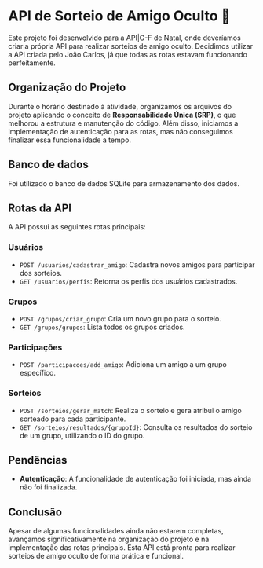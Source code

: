 # API de Sorteio de Amigo Oculto 🎉

Este projeto foi desenvolvido para a API|G-F de Natal, onde deveríamos criar a própria API para realizar sorteios de amigo oculto. Decidimos utilizar a API criada pelo João Carlos, já que todas as rotas estavam funcionando perfeitamente.

## Organização do Projeto

Durante o horário destinado à atividade, organizamos os arquivos do projeto aplicando o conceito de **Responsabilidade Única (SRP)**, o que melhorou a estrutura e manutenção do código. 
Além disso, iniciamos a implementação de autenticação para as rotas, mas não conseguimos finalizar essa funcionalidade a tempo.

## Banco de dados

Foi utilizado o banco de dados SQLite para armazenamento dos dados.

## Rotas da API

A API possui as seguintes rotas principais:

### **Usuários**
- `POST /usuarios/cadastrar_amigo`: Cadastra novos amigos para participar dos sorteios.
- `GET /usuarios/perfis`: Retorna os perfis dos usuários cadastrados.

### **Grupos**
- `POST /grupos/criar_grupo`: Cria um novo grupo para o sorteio.
- `GET /grupos/grupos`: Lista todos os grupos criados.

### **Participações**
- `POST /participacoes/add_amigo`: Adiciona um amigo a um grupo específico.

### **Sorteios**
- `POST /sorteios/gerar_match`: Realiza o sorteio e gera atribui o amigo sorteado para cada participante.
- `GET /sorteios/resultados/{grupoId}`: Consulta os resultados do sorteio de um grupo, utilizando o ID do grupo.

## Pendências

- **Autenticação**: A funcionalidade de autenticação foi iniciada, mas ainda não foi finalizada. 

## Conclusão

Apesar de algumas funcionalidades ainda não estarem completas, avançamos significativamente na organização do projeto e na implementação das rotas principais. Esta API está pronta para realizar sorteios de amigo oculto de forma prática e funcional. 


